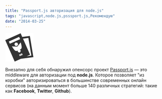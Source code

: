 ```yaml
---
title: "Passport.js авторизация для node.js"
tags: "javascript,node.js,psssport.js,Рекомендую"
date: "2014-03-25"
---
```


![](images/logo-90px.png "passport.js logo")

Внезапно для себя обнаружил опенсорс проект [Passport.js](https://passportjs.org/) — это middleware для авторизации под **node.js**. Которое позволяет "из коробки" авторизироваться в большинстве современных онлайн сервисов (на данным момент больше 140 различных стратегий: такие как **Facebook**, **Twitter**, **Github**).
